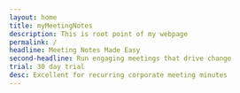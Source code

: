 ```yaml
---
layout: home
title: myMeetingNotes
description: This is root point of my webpage
permalink: /
headline: Meeting Notes Made Easy
second-headline: Run engaging meetings that drive change
trial: 30 day trial
desc: Excellent for recurring corporate meeting minutes
---
```

